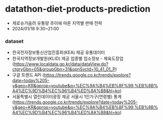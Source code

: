 # datathon-diet-products-prediction

- 제로슈가음려 유통량 추이에 따른 지역별 판매 전략
- 2024/01/18 9:30~21:00

### dataset

- 한국전자정보통신산업진흥회(KEA) 제공 유통데이터
- 한국지역정보개발원(KLID) 제공 업종별 업소정보 - 체육도장업 (https://www.localdata.go.kr/data/dataView.do?ctgryGbn=05&groupGbn=31&opnSvcId=10_41_01_P)
- 구글 트렌드 API (https://trends.google.co.kr/trends/explore?date=today%205-y&geo=KR&gprop=youtube&q=%EC%9A%B4%EB%8F%99,%EB%8B%A4%EC%9D%B4%EC%96%B4%ED%8A%B8&hl=ko)
- 서울특별시 열린데이터광장 제공 서울시 1인가구(연령별) 통계 (https://trends.google.co.kr/trends/explore?date=today%205-y&geo=KR&gprop=youtube&q=%EC%9A%B4%EB%8F%99,%EB%8B%A4%EC%9D%B4%EC%96%B4%ED%8A%B8&hl=ko)
